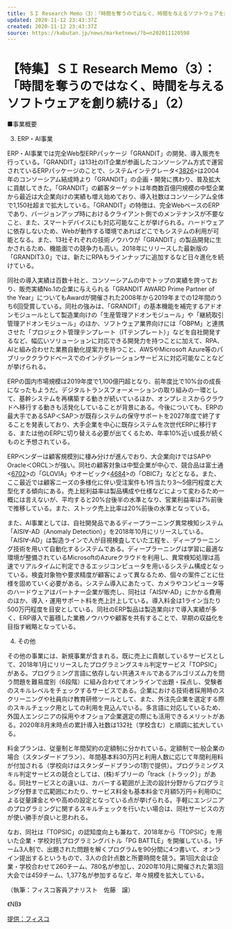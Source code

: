 ```yaml
---
title: ＳＩ Research Memo（3）：「時間を奪うのではなく、時間を与えるソフトウェアを創り続ける」（2） | 特集 - 株探ニュース
updated: 2020-11-12 23:43:37Z
created: 2020-11-12 23:43:37Z
source: https://kabutan.jp/news/marketnews/?b=n202011120598
---
```


# 【特集】ＳＩ Research Memo（3）：「時間を奪うのではなく、時間を与えるソフトウェアを創り続ける」（2）

■事業概要

3. ERP・AI事業

ERP・AI事業では完全Web型ERPパッケージ「GRANDIT」の開発、導入販売を行っている。「GRANDIT」は13社のIT企業が参画したコンソーシアム方式で運営されているERPパッケージのことで、システムインテグレータ<[3826](https://kabutan.jp/stock/?code=3826)>は2004年のコンソーシアム結成時より「GRANDIT」の企画・開発に携わり、普及拡大に貢献してきた。「GRANDIT」の顧客ターゲットは年商数百億円規模の中堅企業から最近は大企業向けの実績も増え始めており、導入社数はコンソーシアム全体で1,150社超まで拡大している。「GRANDIT」の特徴は、完全WebベースのERPであり、バージョンアップ時におけるクライアント側でのメンテナンスが不要なこと、また、スマートデバイスにも対応可能なことが挙げられる。ハードウェアに依存しないため、Webが動作する環境であればどこでもシステムの利用が可能となる。また、13社それぞれの技術ノウハウが「GRANDIT」の製品開発に生かされるため、機能面での競争力も高い。2018年にリリースした最新版の「GRANDIT3.0」では、新たにRPAもラインナップに追加するなど日々進化を続けている。

同社の導入実績は百数十社と、コンソーシアムの中でトップの実績を誇っており、販売実績No.1の企業に与えられる「GRANDIT AWARD Prime Partner of the Year」についてもAwardが開催された2008年から2019年までの12年間のうち6回受賞している。同社の強みは、「GRANDIT」の基本機能を補完するアドオンモジュールとして製造業向けの「生産管理アドオンモジュール」や「継続取引管理アドオンモジュール」のほか、ソフトウェア業界向けには「OBPM」と連携させた「プロジェクト管理テンプレート（ITテンプレート）」などを自社開発するなど、幅広いソリューションに対応できる開発力を持つことに加えて、RPA、AIと組み合わせた業務自動化提案力を持つこと、AWSやMicrosoft Azure等のパブリッククラウドベースでのインテグレーションサービスに対応可能なことなどが挙げられる。

ERPの国内市場規模は2019年度で1,100億円超となり、前年度比で10%台の成長になったもようだ。デジタルトランスフォーメーションの取り組みの一環として、基幹システムを再構築する動きが続いているほか、オンプレミスからクラウドへ移行する動きも活発化していることが背景にある。今後についても、ERPの最大手であるSAP＜SAP＞が既存システムの保守サポートを2027年度で終了することを発表しており、大手企業を中心に既存システムを次世代ERPに移行する、または他のERPに切り替える必要が出てくるため、年率10%近い成長が続くものと予想されている。

ERPベンダーは顧客規模別に棲み分けが進んでおり、大企業向けではSAPやOracle＜ORCL＞が強い。同社の顧客対象は中堅企業が中心で、競合品は富士通<[6702](https://kabutan.jp/stock/?code=6702)>の「GLOVIA」やオービック<[4684](https://kabutan.jp/stock/?code=4684)>の「OBIC7」などとなる。また、ここ最近では顧客ニーズの多様化に伴い受注案件も1件当たり3～5億円程度と大型化する傾向にある。売上総利益率は製品構成や仕様などによって変わるため一概には言えないが、平均すると20%台後半の水準となり、営業利益率は7%前後で推移している。また、ストック売上比率は20%前後の水準となっている。

また、AI事業としては、自社開発品であるディープラーニング異常検知システム「AISI∀-AD（Anomaly Detection）」を2018年10月にリリースしている。「AISI∀-AD」は製造ラインで人が目視検査していた工程を、ディープラーニング技術を用いて自動化するシステムである。ディープラーニングは学習に最適な環境が整備されているMicrosoftのAzureクラウドを利用し、異常検知処理は高速でリアルタイムに判定できるエッジコンピュータを用いるシステム構成となっている。検査対象物や要求精度が顧客によって異なるため、個々の案件ごとに仕様を固めていく必要がある。システム導入にあたって、カメラやコンピュータ等のハードウェアはパートナー企業が販売し、同社は「AISI∀-AD」にかかる費用のほか、導入・運用サポート料を売上計上している。導入料金は1ライン当たり500万円程度を目安としている。同社のERP製品は製造業向けで導入実績が多く、ERP導入で蓄積した業務ノウハウや顧客を共有することで、早期の収益化を目指す戦略となっている。

4. その他

その他の事業には、新規事業が含まれる。既に売上に貢献しているサービスとして、2018年1月にリリースしたプログラミングスキル判定サービス「TOPSIC」がある。プログラミング言語に依存しない共通スキルであるアルゴリズム力を問う問題を難易度別（6段階）に組み合わせてオンラインで出題・採点し、受験者のスキルレベルをチェックするサービスである。企業における技術者採用時のスクリーニングや社員向け教育研修ツールとして、また、外注先企業を選定する際のスキルチェック用としての利用を見込んでいる。多言語に対応しているため、外国人エンジニアの採用やオフショア企業選定の際にも活用できるメリットがある。2020年8月末時点の累計導入社数は132社（学校含む）と順調に拡大している。

料金プランは、従量制と年間契約の定額制に分かれている。定額制で一般企業の場合（スタンダードプラン）、年間基本料30万円と利用人数に応じて年間利用料が付加される（学校向けはスタンダードプランの1割で提供）。プログラミングスキル判定サービスの競合としては、(株)ギブリーの「track（トラック）」がある。同社サービスとの違いは、カバーする範囲が上流の設計分野からプログラミング分野まで広範囲にわたり、サービス料金も基本料金で月額5万円＋利用IDによる従量課金とやや高めの設定となっている点が挙げられる。手軽にエンジニアのプログラミングに関するスキルチェックを行いたい場合は、同社サービスの方が使い勝手が良いと思われる。

なお、同社は「TOPSIC」の認知度向上も兼ねて、2018年から「TOPSIC」を用いた企業・学校対抗プログラミングバトル「PG BATTLE」を開催している。1チーム3人制で、出題された問題を解くプログラムを90分間に4つ書いて、オンライン提出するというもので、3人の合計点数と所要時間を競う。第1回大会は企業・学校合わせて260チーム、780名が参加し、2020年10月に開催された第3回大会では459チーム、1,377名が参加するなど、年々規模を拡大している。

（執筆：フィスコ客員アナリスト　佐藤　譲）

《NB》

[提供：フィスコ](https://web.fisco.jp/)